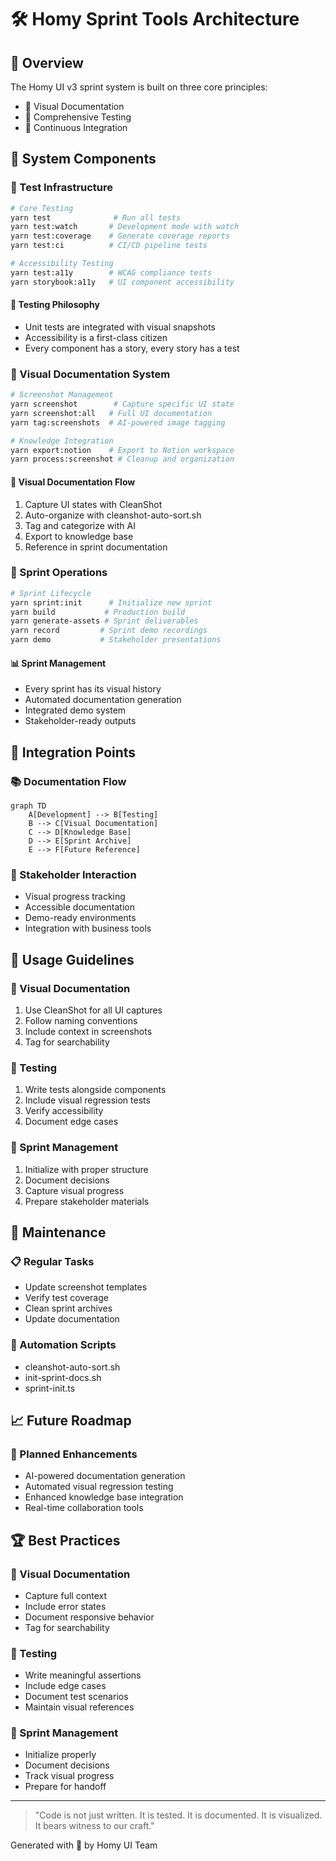 # 🛠️ Homy Sprint Tools Architecture

## 🎯 Overview

The Homy UI v3 sprint system is built on three core principles:

- 📸 Visual Documentation
- 🧪 Comprehensive Testing
- 🔄 Continuous Integration

## 🧩 System Components

### 🧪 Test Infrastructure

```bash
# Core Testing
yarn test              # Run all tests
yarn test:watch       # Development mode with watch
yarn test:coverage    # Generate coverage reports
yarn test:ci          # CI/CD pipeline tests

# Accessibility Testing
yarn test:a11y        # WCAG compliance tests
yarn storybook:a11y   # UI component accessibility
```

#### 🎯 Testing Philosophy

- Unit tests are integrated with visual snapshots
- Accessibility is a first-class citizen
- Every component has a story, every story has a test

### 📸 Visual Documentation System

```bash
# Screenshot Management
yarn screenshot        # Capture specific UI state
yarn screenshot:all   # Full UI documentation
yarn tag:screenshots  # AI-powered image tagging

# Knowledge Integration
yarn export:notion    # Export to Notion workspace
yarn process:screenshot # Cleanup and organization
```

#### 🎨 Visual Documentation Flow

1. Capture UI states with CleanShot
2. Auto-organize with cleanshot-auto-sort.sh
3. Tag and categorize with AI
4. Export to knowledge base
5. Reference in sprint documentation

### 🚀 Sprint Operations

```bash
# Sprint Lifecycle
yarn sprint:init      # Initialize new sprint
yarn build           # Production build
yarn generate-assets # Sprint deliverables
yarn record         # Sprint demo recordings
yarn demo           # Stakeholder presentations
```

#### 📊 Sprint Management

- Every sprint has its visual history
- Automated documentation generation
- Integrated demo system
- Stakeholder-ready outputs

## 🔄 Integration Points

### 📚 Documentation Flow

```mermaid
graph TD
    A[Development] --> B[Testing]
    B --> C[Visual Documentation]
    C --> D[Knowledge Base]
    D --> E[Sprint Archive]
    E --> F[Future Reference]
```

### 🤝 Stakeholder Interaction

- Visual progress tracking
- Accessible documentation
- Demo-ready environments
- Integration with business tools

## 🎯 Usage Guidelines

### 📸 Visual Documentation

1. Use CleanShot for all UI captures
2. Follow naming conventions
3. Include context in screenshots
4. Tag for searchability

### 🧪 Testing

1. Write tests alongside components
2. Include visual regression tests
3. Verify accessibility
4. Document edge cases

### 🚀 Sprint Management

1. Initialize with proper structure
2. Document decisions
3. Capture visual progress
4. Prepare stakeholder materials

## 🔧 Maintenance

### 📋 Regular Tasks

- Update screenshot templates
- Verify test coverage
- Clean sprint archives
- Update documentation

### 🔄 Automation Scripts

- cleanshot-auto-sort.sh
- init-sprint-docs.sh
- sprint-init.ts

## 📈 Future Roadmap

### 🎯 Planned Enhancements

- AI-powered documentation generation
- Automated visual regression testing
- Enhanced knowledge base integration
- Real-time collaboration tools

## 🏆 Best Practices

### 📸 Visual Documentation

- Capture full context
- Include error states
- Document responsive behavior
- Tag for searchability

### 🧪 Testing

- Write meaningful assertions
- Include edge cases
- Document test scenarios
- Maintain visual references

### 🚀 Sprint Management

- Initialize properly
- Document decisions
- Track visual progress
- Prepare for handoff

---

> "Code is not just written. It is tested.
> It is documented. It is visualized.
> It bears witness to our craft."

Generated with 💝 by Homy UI Team
